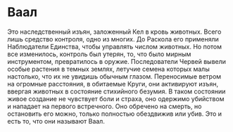 # Ваал
Это наследственный изъян, заложенный Кел в кровь животных. Всего лишь средство контроля, одно из многих. До Раскола его применяли Наблюдатели Единства, чтобы управлять числом животных. Но потом все изменилось, контроль был утерян, то, что было мирным инструментом, превратилось в оружие. Последователи Червей вывели особые растения в темных землях, летучие семена которых малы настолько, что их не увидишь обычным глазом. Переносимые ветром на огромные расстояния, в обитаемые Круги, они активируют изъян, ввергая животных в состояние стихийного безумия. В таком состоянии живое создание не чувствует боли и страха, оно одержимо убийством и нападает на первого встречного. Оно обречено на смерть, но остановить его можно, только полностью обездвижив или убив. Это и есть то, что они называют Ваал.